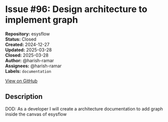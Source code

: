 # Issue #96: Design architecture to implement graph

**Repository:** esysflow  
**Status:** Closed  
**Created:** 2024-12-27  
**Updated:** 2025-03-28  
**Closed:** 2025-03-28  
**Author:** @harish-ramar  
**Assignees:** @harish-ramar  
**Labels:** `documentation`  

[View on GitHub](https://github.com/Simtestlab/esysflow/issues/96)

## Description

DOD: As a developer I will create a architecture documentation to add graph inside the canvas of esysflow
